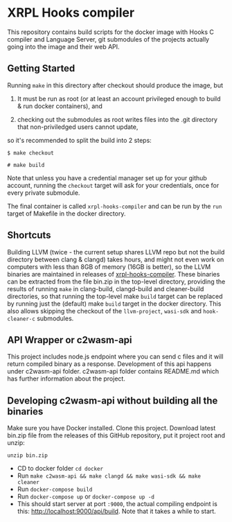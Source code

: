 # XRPL Hooks compiler

This repository contains build scripts for the docker image with Hooks
C compiler and Language Server, git submodules of the projects
actually going into the image and their web API.

## Getting Started

Running `make` in this directory after checkout should produce the
image, but

1. It must be run as root (or at least an account privileged enough to
   build & run docker containers), and

2. checking out the submodules as root writes files into the .git
   directory that non-priviledged users cannot update,

so it's recommended to split the build into 2 steps:

```console
$ make checkout

# make build
```

Note that unless you have a credential manager set up for your github
account, running the `checkout` target will ask for your credentials,
once for every private submodule.

The final container is called `xrpl-hooks-compiler` and can be run by
the `run` target of Makefile in the docker directory.

## Shortcuts

Building LLVM (twice - the current setup shares LLVM repo but not the
build directory between clang & clangd) takes hours, and might not
even work on computers with less than 8GB of memory (16GB is better),
so the LLVM binaries are maintained in releases of
[xrpl-hooks-compiler](https://github.com/XRPLF/xrpl-hooks-compiler/).
These binaries can be extracted from the file bin.zip in the top-level
directory, providing the results of running `make` in clang-build,
clangd-build and cleaner-build directories, so that running the
top-level make `build` target can be replaced by running just the
(default) make `build` target in the docker directory. This also
allows skipping the checkout of the `llvm-project`, `wasi-sdk` and
`hook-cleaner-c` submodules.

## API Wrapper or c2wasm-api

This project includes node.js endpoint where you can send c files and it will return compiled binary as a response. Development of this api happens under c2wasm-api folder. c2wasm-api folder contains README.md which has further information about the project.

## Developing c2wasm-api without building all the binaries

Make sure you have Docker installed. Clone this project. Download
latest bin.zip file from the releases of this GitHub repository, put
it project root and unzip:

```
unzip bin.zip
```

- CD to docker folder `cd docker`
- Run `make c2wasm-api && make clangd && make wasi-sdk && make cleaner`
- Run `docker-compose build`
- Run `docker-compose up` or `docker-compose up -d`
- This should start server at port `:9000`, the actual compiling endpoint is this: [http://localhost:9000/api/build](localhost:9000/api/build). Note that it takes a while to start.
